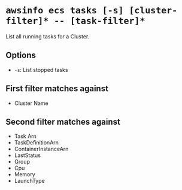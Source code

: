 # `awsinfo ecs tasks [-s] [cluster-filter]* -- [task-filter]*`

List all running tasks for a Cluster.

## Options

* `-s`: List stopped tasks

## First filter matches against

* Cluster Name

## Second filter matches against

* Task Arn
* TaskDefinitionArn
* ContainerInstanceArn
* LastStatus
* Group
* Cpu
* Memory
* LaunchType
